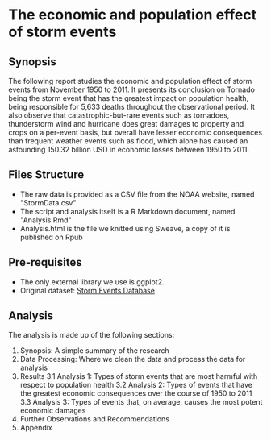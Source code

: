 # The economic and population effect of storm events

## Synopsis
The following report studies the economic and population effect of storm events from November 1950 to 2011. It presents its conclusion on Tornado being the storm event that has the greatest impact on population health, being responsible for 5,633 deaths throughout the observational period. It also observe that catastrophic-but-rare events such as tornadoes, thunderstorm wind and hurricane does great damages to property and crops on a per-event basis, but overall have lesser economic consequences than frequent weather events such as flood, which alone has caused an astounding 150.32 billion USD in economic losses between 1950 to 2011.

## Files Structure
- The raw data is provided as a CSV file from the NOAA website, named "StormData.csv"
- The script and analysis itself is a R Markdown document, named "Analysis.Rmd"
- Analysis.html is the file we knitted using Sweave, a copy of it is published on Rpub

## Pre-requisites
- The only external library we use is ggplot2. 
- Original dataset: [Storm Events Database](https://www.ncdc.noaa.gov/stormevents/)

## Analysis
The analysis is made up of the following sections:
1. Synopsis: A simple summary of the research
2. Data Processing: Where we clean the data and process the data for analysis
3. Results
3.1 Analysis 1: Types of storm events that are most harmful with respect to population health
3.2 Analysis 2: Types of events that have the greatest economic consequences over the course of 1950 to 2011
3.3 Analysis 3: Types of events that, on average, causes the most potent economic damages 
4. Further Observations and Recommendations
5. Appendix

